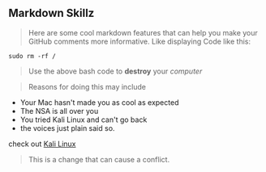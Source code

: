 ## Markdown Skillz

>Here are some cool markdown features that can help you make your GitHub comments more informative. Like displaying Code like this:

    sudo rm -rf /

>Use the above bash code to **destroy** your *computer*

>Reasons for doing this may include 

* Your Mac hasn't made you as cool as expected
* The NSA is all over you
* You tried Kali Linux and can't go back
* the voices just plain said so.

check out [Kali Linux](https://www.kali.org/)

>This is a change that can cause a conflict. 
